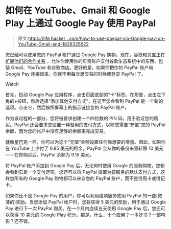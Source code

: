# 如何在 YouTube、Gmail 和 Google Play 上通过 Google Pay 使用 PayPal

> 原文:[https://life hacker . com/how-to-use-paypal-via-Google-pay-on-YouTube-Gmail-and-1826325622](https://lifehacker.com/how-to-use-paypal-via-google-pay-on-youtube-gmail-and-1826325622)

您已经可以使用您的 PayPal 帐户通过 Google Pay 购物。现在，谷歌和贝宝正在 [扩展他们的合作关系](https://www.paypal.com/stories/us/deepening-our-partnership-with-google-pay) ，允许你使用你的贝宝账户支付谷歌生态系统中的东西，包括 Gmail、YouTube 和谷歌商店。更好的是，如果你把你的 PayPal 账户和 Google Pay 连接起来，你就不用每次想交易的时候都登录 PayPal 了。

Watch

首先，启动 Google Pay 应用程序，点击页面底部的“卡”标签。在那里，点击左下角的+按钮，然后选择“添加其他支付方式”，在这里您会看到 PayPal 是一个新的选项。点击它，然后按照屏幕上的指示链接您的 PayPal 帐户。

作为该过程的一部分，您将被要求创建一个四位数的 PIN 码，用于验证您的购买。PayPal 还会要求您设置一种备用的支付方式，以防您需要“充值”您的 PayPal 余额，因为您的帐户中没有足够的余额来完成交易。

就像星巴克一样，你可以为这个“充值”金额设置任何你想要的增量。因此，如果你在 YouTube 上少付了 0.85 美元的租金，PayPal 会从你的备份来源转移 10 美元——在你购买后，PayPal 余额为 9.15 美元。

将 PayPal 帐户添加到 Google Pay 后，无论何时使用 Google 的服务购物，您都会看到它是一个支付选项。您还可以将 PayPal 设置为该服务的默认支付方式，这样您所有的 Google Pay 购物都可以来自您的 PayPal 账户，而不是信用卡或借记卡。

如果你还不是 Google Pay 的用户，你可以利用这项服务使用 PayPal 的一些(微薄的)奖励。当您添加 PayPal 帐户时，您将获得 5 美元的奖励，用于通过 Google Pay 进行下一次 PayPal 购买。在一个月内连续五天使用 Google Pay 后，您还可以获得 10 美元的 Google Play 积分。那是，什么，十个应用？一本好书？一部电影？还不错。